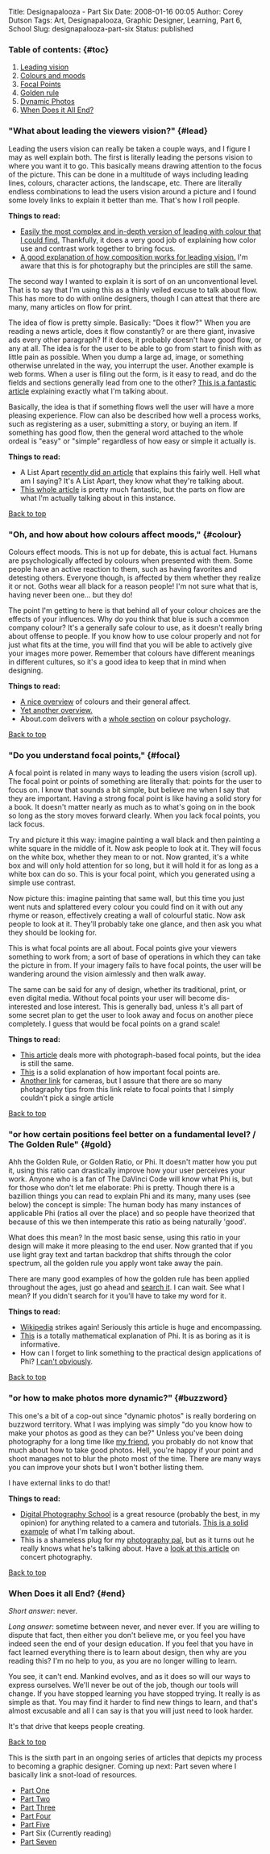 Title: Designapalooza - Part Six
Date: 2008-01-16 00:05
Author: Corey Dutson
Tags: Art, Designapalooza, Graphic Designer, Learning, Part 6, School
Slug: designapalooza-part-six
Status: published

### Table of contents: {#toc}

1.  [Leading vision](#lead)
2.  [Colours and moods](#colour)
3.  [Focal Points](#focal)
4.  [Golden rule](#gold)
5.  [Dynamic Photos](#buzzword)
6.  [When Does it All End?](#end)

### "What about leading the viewers vision?" {#lead}

Leading the users vision can really be taken a couple ways, and I figure
I may as well explain both. The first is literally leading the persons
vision to where you want it to go. This basically means drawing
attention to the focus of the picture. This can be done in a multitude
of ways including leading lines, colours, character actions, the
landscape, etc. There are literally endless combinations to lead the
users vision around a picture and I found some lovely links to explain
it better than me. That's how I roll people.

**Things to read:**

-   [Easily the most complex and in-depth version of leading with colour
    that I
    could find.](http://cazibrainbug.blogspot.com/2007/07/color-part-3-leading-eye.html "Cazib Rain Bug")
    Thankfully, it does a very good job of explaining how color use and
    contrast work together to bring focus.
-   [A good explanation of how composition works for
    leading vision.](http://www.suite101.com/article.cfm/digital_photography_and_editing/118521 "Suite101")
    I'm aware that this is for photography but the principles are still
    the same.

The second way I wanted to explain it is sort of on an unconventional
level. That is to say that I'm using this as a thinly veiled excuse to
talk about flow. This has more to do with online designers, though I can
attest that there are many, many articles on flow for print.

The idea of flow is pretty simple. Basically: "Does it flow?" When you
are reading a news article, does it flow constantly? or are there giant,
invasive ads every other paragraph? If it does, it probably doesn't have
good flow, or any at all. The idea is for the user to be able to go from
start to finish with as little pain as possible. When you dump a large
ad, image, or something otherwise unrelated in the way, you interrupt
the user. Another example is web forms. When a user is filing out the
form, is it easy to read, and do the fields and sections generally lead
from one to the other? [This is a fantastic
article](http://www.digital-web.com/articles/redesigning_ebay_registration/ "Digital Web Magazine")
explaining exactly what I'm talking about.

Basically, the idea is that if something flows well the user will have a
more pleasing experience. Flow can also be described how well a process
works, such as registering as a user, submitting a story, or buying an
item. If something has good flow, then the general word attached to the
whole ordeal is "easy" or "simple" regardless of how easy or simple it
actually is.

**Things to read:**

-   A List Apart [recently did an
    article](http://www.alistapart.com/articles/designingforflow "A List Apart")
    that explains this fairly well. Hell what am I saying? It's A List
    Apart, they know what they're talking about.
-   [This whole
    article](http://usability.com.au/resources/flow.cfm#GOFLO "Usability.com")
    is pretty much fantastic, but the parts on flow are what I'm
    actually talking about in this instance.

[Back to top](#toc)

### "Oh, and how about how colours affect moods," {#colour}

Colours effect moods. This is not up for debate, this is actual fact.
Humans are psychologically affected by colours when presented with them.
Some people have an active reaction to them, such as having favorites
and detesting others. Everyone though, is affected by them whether they
realize it or not. Goths wear all black for a reason people! I'm not
sure what that is, having never been one... but they do!

The point I'm getting to here is that behind all of your colour choices
are the effects of your influences. Why do you think that blue is such a
common company colour? It's a generally safe colour to use, as it
doesn't really bring about offense to people. If you know how to use
colour properly and not for just what fits at the time, you will find
that you will be able to actively give your images more power. Remember
that colours have different meanings in different cultures, so it's a
good idea to keep that in mind when designing.

**Things to read:**

-   [A nice
    overview](http://iit.bloomu.edu/vthc/Design/psychology.htm "Bloomsburg University")
    of colours and their general affect.
-   [Yet
    another overview.](http://www.infoplease.com/spot/colors1.html "infoplease.com")
-   About.com delivers with a [whole
    section](http://psychology.about.com/od/sensationandperception/a/colorpsych.htm "About.com")
    on colour psychology.

  
[Back to top](#toc)

### "Do you understand focal points," {#focal}

A focal point is related in many ways to leading the users vision
(scroll up). The focal point or points of something are literally that:
points for the user to focus on. I know that sounds a bit simple, but
believe me when I say that they are important. Having a strong focal
point is like having a solid story for a book. It doesn't matter nearly
as much as to what's going on in the book so long as the story moves
forward clearly. When you lack focal points, you lack focus.

Try and picture it this way: imagine painting a wall black and then
painting a white square in the middle of it. Now ask people to look at
it. They will focus on the white box, whether they mean to or not. Now
granted, it's a white box and will only hold attention for so long, but
it will hold it for as long as a white box can do so. This is your focal
point, which you generated using a simple use contrast.

Now picture this: imagine painting that same wall, but this time you
just went nuts and splattered every colour you could find on it with out
any rhyme or reason, effectively creating a wall of colourful static.
Now ask people to look at it. They'll probably take one glance, and then
ask you what they should be looking for.

This is what focal points are all about. Focal points give your viewers
something to work from; a sort of base of operations in which they can
take the picture in from. If your imagery fails to have focal points,
the user will be wandering around the vision aimlessly and then walk
away.

The same can be said for any of design, whether its traditional, print,
or even digital media. Without focal points your user will become
dis-interested and lose interest. This is generally bad, unless it's all
part of some secret plan to get the user to look away and focus on
another piece completely. I guess that would be focal points on a grand
scale!

**Things to read:**

-   [This
    article](http://photoinf.com/General/Wendy_Folse/Composition_Part_III_Perspective_Focal_Point_Cropping.htm "Photo Composition Articles")
    deals more with photograph-based focal points, but the idea is still
    the same.
-   [This](http://www.n-sane.net/fundamentals/focal-point/index.php "N-Sane Art")
    is a solid explanation of how important focal points are.
-   [Another
    link](http://digital-photography-school.com/blog/?s=Focal+Points "Digital Photography School")
    for cameras, but I assure that there are so many photagraphy tips
    from this link relate to focal points that I simply couldn't pick a
    single article

[Back to top](#toc)

### "or how certain positions feel better on a fundamental level? / The Golden Rule" {#gold}

Ahh the Golden Rule, or Golden Ratio, or Phi. It doesn't matter how you
put it, using this ratio can drastically improve how your user perceives
your work. Anyone who is a fan of The DaVinci Code will know what Phi
is, but for those who don't let me elaborate: Phi is pretty. Though
there is a bazillion things you can read to explain Phi and its many,
many uses (see below) the concept is simple: The human body has many
instances of applicable Phi (ratios all over the place) and so people
have theorized that because of this we then intemperate this ratio as
being naturally 'good'.

What does this mean? In the most basic sense, using this ratio in your
design will make it more pleasing to the end user. Now granted that if
you use light gray text and tartan backdrop that shifts through the
color spectrum, all the golden rule you apply wont take away the pain.

There are many good examples of how the golden rule has been applied
throughout the ages, just go ahead and [search
it](http://www.google.ca/search?hl=en&q=Golden+Ratio&btnG=Search&meta= "Google").
I can wait. See what I mean? If you didn't search for it you'll have to
take my word for it.

**Things to read:**

-   [Wikipedia](http://en.wikipedia.org/wiki/Golden_ratio "Wikipedia")
    strikes again! Seriously this article is huge and encompassing.
-   [This](http://mathworld.wolfram.com/GoldenRatio.html "Wolfram MathWorld")
    is a totally mathematical explanation of Phi. It is as boring as it
    is informative.
-   How can I forget to link something to the practical design
    applications of Phi? [I can't
    obviously](http://www.markboulton.co.uk/journal/comments/five_simple_steps_to_designing_grid_systems_part_5/ "Mark Boulton").

[Back to top](#toc)

### "or how to make photos more dynamic?" {#buzzword}

This one's a bit of a cop-out since "dynamic photos" is really bordering
on buzzword territory. What I was implying was simply "do you know how
to make your photos as good as they can be?" Unless you've been doing
photography for a long time like [my
friend](http://www.taylorjacksonphoto.com/ "Taylor Jackson Photography"),
you probably do not know that much about how to take good photos. Hell,
you're happy if your point and shoot manages not to blur the photo most
of the time. There are many ways you can improve your shots but I won't
bother listing them.

I have external links to do that!

**Things to read:**

-   [Digital Photography
    School](http://digital-photography-school.com/blog/ "Digital Photography School")
    is a great resource (probably the best, in my opinion) for anything
    related to a camera and tutorials. [This is a solid
    example](http://digital-photography-school.com/blog/10-questions/ "Digital Photography School")
    of what I'm talking about.
-   This is a shameless plug for my [photography
    pal](http://www.taylorjacksonphoto.com/ "Taylor Jackson Photography"),
    but as it turns out he really knows what he's talking about. Have a
    [look at this
    article](http://http://www.taylorjacksonphoto.com/blog/?p=3 "Taylor Jackson Photography")
    on concert photography.

[Back to top](#toc)

### When Does it all End? {#end}

*Short answer*: never.

*Long answer*: sometime between never, and never ever. If you are
willing to dispute that fact, then either you don't believe me, or you
feel you have indeed seen the end of your design education. If you feel
that you have in fact learned everything there is to learn about design,
then why are you reading this? I'm no help to you, as you are no longer
willing to learn.

You see, it can't end. Mankind evolves, and as it does so will our ways
to express ourselves. We'll never be out of the job, though our tools
will change. If you have stopped learning you have stopped trying. It
really is as simple as that. You may find it harder to find new things
to learn, and that's almost excusable and all I can say is that you will
just need to look harder.

It's that drive that keeps people creating.

[Back to top](#toc)

This is the sixth part in an ongoing series of articles that depicts my
process to becoming a graphic designer. Coming up next: Part seven where
I basically link a snot-load of resources.

-   [Part
    One]({filename}../Self-improvement/designapalooza-part-one.md "Designapalooza - Part One")
-   [Part
    Two]({filename}../Self-improvement/designapalooza-part-two.md "Designapalooza - Part Two")
-   [Part
    Three]({filename}../Self-improvement/designapalooza-part-three.md "Designapalooza - Part Three")
-   [Part
    Four]({filename}../Self-improvement/designapalooza-part-four.md "Designapalooza - Part Four")
-   [Part
    Five]({filename}../Self-improvement/designapalooza-part-four.md "Designapalooza - Part Five")
-   Part Six (Currently reading)
-   [Part
    Seven]({filename}../Self-improvement/designapalooza-part-seven.md "Designapalooza - Part Seven")

